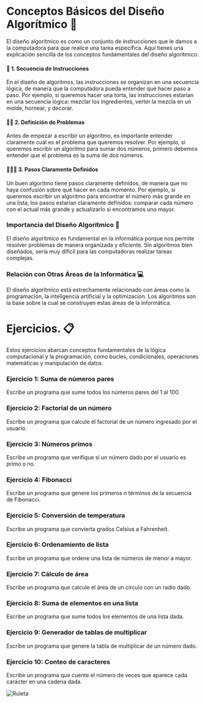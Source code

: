 # Conceptos Básicos del Diseño Algorítmico 📕

El diseño algorítmico es como un conjunto de instrucciones que le damos a la computadora para que realice una tarea específica. Aquí tienes una explicación sencilla de los conceptos fundamentales del diseño algorítmico:

#### 📌 1. Secuencia de Instrucciones
En el diseño de algoritmos, las instrucciones se organizan en una secuencia lógica, de manera que la computadora pueda entender qué hacer paso a paso. Por ejemplo, si queremos hacer una torta, las instrucciones estarían en una secuencia lógica: mezclar los ingredientes, verter la mezcla en un molde, hornear, y decorar.

#### 📌📌 2. Definición de Problemas
Antes de empezar a escribir un algoritmo, es importante entender claramente cuál es el problema que queremos resolver. Por ejemplo, si queremos escribir un algoritmo para sumar dos números, primero debemos entender que el problema es la suma de dos números.

#### 📌📌📌 3. Pasos Claramente Definidos
Un buen algoritmo tiene pasos claramente definidos, de manera que no haya confusión sobre qué hacer en cada momento. Por ejemplo, si queremos escribir un algoritmo para encontrar el número más grande en una lista, los pasos estarían claramente definidos: comparar cada número con el actual más grande y actualizarlo si encontramos uno mayor.

### Importancia del Diseño Algorítmico 🔖

El diseño algorítmico es fundamental en la informática porque nos permite resolver problemas de manera organizada y eficiente. Sin algoritmos bien diseñados, sería muy difícil para las computadoras realizar tareas complejas.

### Relación con Otras Áreas de la Informática 💻

El diseño algorítmico está estrechamente relacionado con áreas como la programación, la inteligencia artificial y la optimización. Los algoritmos son la base sobre la cual se construyen estas áreas de la informática.

# Ejercicios. 📋
Estos ejercicios abarcan conceptos fundamentales de la lógica computacional y la programación, como bucles, condicionales, operaciones matemáticas y manipulación de datos. 

### Ejercicio 1: Suma de números pares
Escribe un programa que sume todos los números pares del 1 al 100.

### Ejercicio 2: Factorial de un número
Escribe un programa que calcule el factorial de un número ingresado por el usuario.

### Ejercicio 3: Números primos
Escribe un programa que verifique si un número dado por el usuario es primo o no.

### Ejercicio 4: Fibonacci
Escribe un programa que genere los primeros n términos de la secuencia de Fibonacci.

### Ejercicio 5: Conversión de temperatura
Escribe un programa que convierta grados Celsius a Fahrenheit.

### Ejercicio 6: Ordenamiento de lista
Escribe un programa que ordene una lista de números de menor a mayor.

### Ejercicio 7: Cálculo de área
Escribe un programa que calcule el área de un círculo con un radio dado.

### Ejercicio 8: Suma de elementos en una lista
Escribe un programa que sume todos los elementos de una lista dada.

### Ejercicio 9: Generador de tablas de multiplicar
Escribe un programa que genere la tabla de multiplicar de un número dado.

### Ejercicio 10: Conteo de caracteres
Escribe un programa que cuente el número de veces que aparece cada carácter en una cadena dada.

![Ruleta](https://app-sorteos.com/es/apps/la-ruleta-decide)

